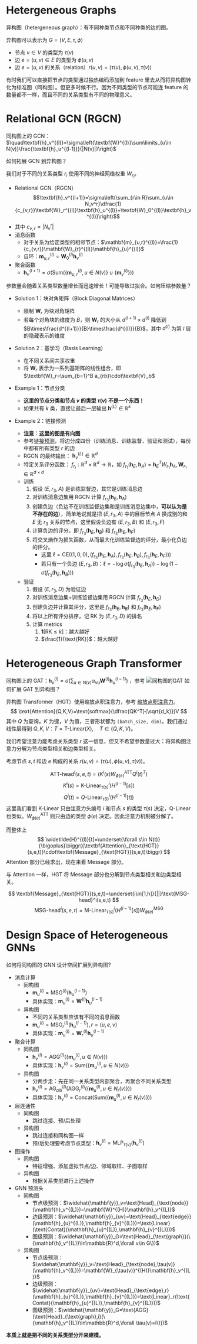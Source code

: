 # Hetergeneous Graphs

异构图（hetergeneous graph）：有不同种类节点和不同种类的边的图。

异构图可以表示为 $G=(V,E,\tau,\phi)$
* 节点 $v\in V$ 的类型为 $\tau(v)$
* 边 $e=(u, v)\in E$ 的类型为 $\phi(u,v)$
* 边 $e=(u,v)$ 的关系（relation）$r(u,v)=(\tau(u),\phi(u,v),\tau(v))$

有时我们可以直接把节点的类型通过独热编码添加到 feature 里去从而将异构图转化为标准图（同构图）。但更多时候不行。因为不同类型的节点可能连 feature 的数量都不一样，而且不同的关系类型有不同的物理意义。

# Relational GCN (RGCN)

同构图上的 GCN：$\quad\textbf{h}_v^{(l)}=\sigma\left(\textbf{W}^{(l)}\sum\limits_{u\in N(v)}\frac{\textbf{h}_u^{(l-1)}}{|N(v)|}\right)$

如何拓展 GCN 到异构图？

我们对于不同的关系类型 $r_i$ 使用不同的神经网络权重 $W_{r_i}$。

* Relational GCN（RGCN） 
$$\textbf{h}_v^{(l+1)}=\sigma\left(\sum_{r\in R}\sum_{u\in N_v^r}\dfrac{1}{c_{v,r}}\textbf{W}_r^{(l)}\textbf{h}_u^{(l)}+\textbf{W}_0^{(l)}\textbf{h}_v^{(l)}\right)$$
* 其中 $c_{v,r}=|N_v^r|$
* 消息函数
	* 对于关系为给定类型的相邻节点：$\mathbf{m}_{u,r}^{(l)}=\frac{1}{c_{v,r}}\mathbf{W}_{r}^{(l)}\mathbf{h}_{u}^{(l)}$
	* 自环：$\mathbf{m}_{u, r}^{(l)}=\mathbf{W}_0^{(l)}\mathbf{h}_v^{(l)}$
* 聚合函数
	* $\mathbf{h}_{v}^{(l+1)}=\sigma\left(\text{Sum}\left(\left\{\mathbf{m}_{u,r}^{(l)},u\in N(v)\right\}\cup\left\{\mathbf{m}_{v}^{(l)}\right\}\right)\right)$

参数量会随着关系类型数量增长而迅速增长！可能导致过拟合。如何压缩参数量？

* Solution 1：块对角矩阵（Block Diagonal Matrices）
	* 限制 $\mathbf{W}_r$ 为块对角矩阵
	* 若每个对角块的维度为 $B$，则 $\mathbf{W}_r$ 的大小从 $d^{(l+1)}\times d^{(l)}$ 降低到 $B\times\frac{d^{(l+1)}}{B}\times\frac{d^{(l)}}{B}$，其中 $d^{(l)}$ 为第 $l$ 层的隐藏表示的维度
* Solution 2：基学习（Basis Learning）
	* 在不同关系间共享权重
	* 将 $\mathbf{W}_r$ 表示为一系列基矩阵的线性组合，即 $\textbf{W}_r=\sum_{b=1}^B a_{rb}\cdot\textbf{V}_b$

* Example 1：节点分类
	* **这里的节点分类和节点 $v$ 的类型 $\tau(v)$ 不是一个东西！**
	* 如果共有 $k$ 类，直接让最后一层输出 $\textbf{h}^{(L)}\in\mathbb{R}^k$
* Example 2：链接预测
	* **注意：这里的图是有向图**
	* 参考[链接预测](06%20-%20GNN%20Augumentation%20and%20Training.md#^d58d0f)，将边分成四份（训练消息、训练监督、验证和测试），每份中都有所有类型 $r$ 的边
	* RGCN 的最终输出： $\mathbf{h}^{(L)}_v \in \mathbb{R}^d$
	* 特定关系评分函数： $f_{r_i}:\mathbb{R}^d\times \mathbb{R}^d \rightarrow \mathbb{R}$，如 $f_{r_1}(\textbf{h}_E,\textbf{h}_A)=\textbf{h}_E^TW_{r_1}\textbf{h}_A,\textbf{W}_{r_1}\in\mathbb{R}^{d\times d}$
	* 训练
		1. 假设 $(E, r_3, A)$ 是训练监督边，其它是训练消息边
		2. 对训练消息边集用 RGCN 计算 $f_{r_3}(\mathbf{h}_E,\mathbf{h}_A)$
		3. 创建负边（负边不在训练监督边集和是训练消息边集中，**可以认为是不存在的边**），简单地说就是把 $(E,r_3,A)$ 中的目标节点 $A$ 换成别的和 $E$ 无 $r_3$ 关系的节点，这里假设负边有 $(E,r_3,B)$ 和 $(E,r_3,F)$
		4. 计算负边的评分，即 $f_{r_3}(\mathbf{h}_E,\mathbf{h}_B)$ 和 $f_{r_3}(\mathbf{h}_E,\mathbf{h}_F)$
		5. 将交叉熵作为损失函数，从而最大化训练监督边的评分，最小化负边的评分。
			*  这里 $\ell=\text{CE}((1,0,0),(f_{r_3}(\mathbf{h}_E,\mathbf{h}_A),f_{r_3}(\mathbf{h}_E,\mathbf{h}_B),f_{r_3}(\mathbf{h}_E,\mathbf{h}_F)))$
			* 若只有一个负边 $(E,r_3,B)$：$\ell=-\log\sigma\left (f_{r_3}(\mathbf{h}_E,\mathbf{h}_A)\right)-\log \big(1-\sigma\big (f_{r_3}(\mathbf{h}_E,\mathbf{h}_B)\big)\big)$ 
	* 验证
		1. 假设 $(E,r_3,D)$ 为验证边
		2. 对训练消息边集+训练监督边集用 RGCN 计算 $f_{r_3}(\mathbf{h}_E,\mathbf{h}_D)$
		3. 创建负边并计算其评分，这里是 $f_{r_3}(\mathbf{h}_E,\mathbf{h}_B)$ 和 $f_{r_3}(\mathbf{h}_E,\mathbf{h}_F)$
		4. 将以上所有评分排序，记 $\text{RK}$ 为 $(E,r_3,D)$ 的排名
		5. 计算 metrics
			1. $\mathbf{1}[\text{RK} \le k]$：越大越好
			2. $\frac{1}{\text{RK}}$：越大越好

# Heterogeneous Graph Transformer

同构图上的 GAT：$\textbf{h}_v^{(l)}=\sigma(\sum_{u\in N(v)}{\alpha_{vu}}\textbf{W}^{(l)}\textbf{h}_u^{(l-1)})$ ，参考 ![同构图的GAT](05%20-%20A%20General%20Perspective%20on%20Graph%20Neural%20Networks.md#^0ec8bb)
如何扩展 GAT 到异构图？

异构图 Transformer（HGT）使用缩放点积注意力，参考 [缩放点积注意力](计算机/课程/Dive%20into%20Deep%20Learning/Dive%20into%20Deep%20Learning.md#缩放点积注意力)。
$$
\text{Attention}(Q,K,V)=\text{softmax}(\dfrac{QK^T}{\sqrt{d_k}})V
$$
其中 $Q$ 为查询，$K$ 为键，$V$ 为值，三者形状都为 `(batch_size, dim)`。我们通过线性层得到 $Q,K,V$：$T=\text{T-Linear} (X), \quad T\in \{Q, K, V\}$。

我们希望注意力能考虑关系类型 $r$ 这一信息，但又不希望参数量过大：将异构图注意力分解为节点类型相关和边类型相关。

考虑节点 $s,t$ 和边 $e$ 构成的关系 $r(u,v)=(\tau(u),\phi(u,v),\tau(v))$。

$$
\text{ATT-head}^i(s,e,t)=\left(K^i(s)W_{\phi(e)}^{\text{ATT}}Q^i(t)^T\right)
$$
$$
K^i(s)=\operatorname{K-Linear}^i_{\tau(s)}\left(H^{(l-1)}[s]\right)
$$
$$
Q^i(t)=Q\text{-Linear}^i_{\tau(t)}\Big(H^{(l-1)}[t]\Big)
$$
这里我们看到 $\text{K-Linear}$ 只由注意力头编号 $i$ 和节点 $s$ 的类型 $\tau(s)$ 决定，$\text{Q-Linear}$ 也类似。$W_{\phi(e)}^{\text{ATT}}$ 则只由边的类型 $\phi (e)$ 决定。因此注意力机制被分解了。

而整体上
$$
\widetilde{H}^{(l)}[t]=\underset{\forall s\in N(t)}{\bigoplus}\biggr({\textbf{Attention}_{\text{HGT}}(s,e,t)}\cdot\textbf{Message}_{\text{HGT}}(s,e,t)\biggr)
$$
Attention 部分已经求出，现在来看 Message 部分。

与 Attention 一样，HGT 将 Message 部分也分解到节点类型相关和边类型相关。

$$
\textbf{Message}_{\text{HGT}}(s,e,t)=\underset{i\in[1,h]}{||}\text{MSG-head}^i(s,e,t)
$$
$$
\text{MSG-head}^i(s,e,t)=\text{M-Linear}^i_{\tau(s)}(H^{(l-1)}[s])W^{\text{MSG}}_{\phi(e)}
$$

# Design Space of Heterogeneous GNNs

如何将同构图的 GNN 设计空间扩展到异构图?

* 消息计算
	* 同构图
		* $\textbf{m}_u^{(l)}=\text{MSG}^{(l)}\left(\textbf{h}_u^{(l-1)}\right)$
		* 具体实现：$\textbf{m}_u^{(l)}=\textbf{W}^{(l)}\textbf{h}_u^{(l-1)}$
	* 异构图
		* 不同的关系类型应该有不同的消息函数
		* $\mathbf{m}_{u}^{(l)}=\text{MSG}_{r}^{(l)}\left(\mathbf{h}_{u}^{(l-1)}\right),r=(u,e,v)$
		* 具体实现：$\textbf{m}_u^{(l)}=\textbf{W}_r^{(l)}\textbf{h}_u^{(l-1)}\quad$
* 聚合计算
	* 同构图
		* $\mathbf{h}_v^{(l)}=\text{AGG}^{(l)}\left(\left\{\mathbf{m}_u^{(l)},u\in N(v)\right\}\right)$
		* 具体实现：$\textbf{h}_v^{(l)}=\text{Sum}(\{\textbf{m}_u^{(l)},u\in N(v)\})$
	* 异构图
		* 分两步走：先在同一关系类型内部聚合，再聚合不同关系类型
		* $\mathbf{h}_{v}^{(l)}=\mathrm{AG}_{alll}^{(l)}\left(\mathrm{AGG}_{r}^{(l)}\left(\left\{\mathbf{m}_{u}^{(l)},u\in N_{r}(v)\right\}\right)\right)$
		* 具体实现：$\mathbf{h}_{v}^{(l)}=\text{Concat}\Big(\text{Sum}\Big(\big\{\mathbf{m}_{u}^{(l)},u\in N_{r}(v)\big\}\Big)\Big)$
* 层连通性
	* 同构图
		* 跳过连接、预/后处理
	* 异构图
		* 跳过连接和同构图一样
		* 预/后处理要考虑节点类型：$\textbf{h}_v^{(l)}=\text{MLP}_{\tau(v)}(\textbf{h}_v^{(l)})$
* 图操作
	* 同构图
		* 特征增强、添加虚拟节点/边、邻域取样、子图取样
	* 异构图
		* 根据关系类型进行上述操作
* GNN 预测头
	* 同构图
		* 节点级预测：$\widehat{\mathbf{y}}_v=\text{Head}_{\text{node}}(\mathbf{h}_v^{(L)})=\mathbf{W}^{(H)}\mathbf{h}_v^{(L)}$
		* 边级预测：$\widehat{\mathbf{y}}_{uv}=\text{Head}_{\text{edge}} (\mathbf{h}_{u}^{(L)},\mathbf{h}_{v}^{(L)})=\text{Linear}(\text{Contat}(\mathbf{h}_{u}^{(L)},\mathbf{h}_{v}^{(L)}))$
		* 图级预测：$\widehat{\mathbf{y}}_G=\text{Head}_{\text{graph}}(\{\mathbf{h}_v^{(L)}\in\mathbb{R}^d,\forall v\in G\})$
	* 异构图
		*  节点级预测：$\widehat{\mathbf{y}}_v=\text{Head}_{\text{node},\tau(v)}(\mathbf{h}_v^{(L)})=\mathbf{W}_{\tau(v)}^{(H)}\mathbf{h}_v^{(L)}$
		* 边级预测：$\widehat{\mathbf{y}}_{uv}=\text{Head}_{\text{edge},r} (\mathbf{h}_{u}^{(L)},\mathbf{h}_{v}^{(L)})=\text{Linear}_r(\text{Contat}(\mathbf{h}_{u}^{(L)},\mathbf{h}_{v}^{(L)}))$
		* 图级预测：$\widehat{\mathbf{y}}_G=\text{AGG}(\text{Head}_{\text{graph},i}(\{\mathbf{h}_v^{(L)}\in\mathbb{R}^d,\forall \tau(v)=i\}))$


**本质上就是把不同的关系类型分开来建模。**
